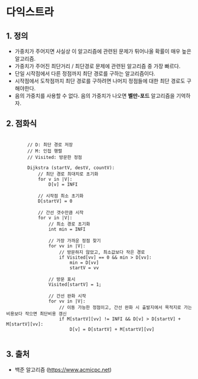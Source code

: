 # 다익스트라

## 1. 정의

+ 가중치가 주어지면 사실상 이 알고리즘에 관련된 문제가 튀어나올 확률이 매우 높은 알고리즘.
+ 가중치가 주어진 최단거리 / 최단경로 문제에 관련된 알고리즘 중 가장 빠르다.
+ 단일 시작점에서 다른 정점까지 최단 경로를 구하는 알고리즘이다.
+ 시작점에서 도착점까지 최단 경로를 구하려면 나머지 정점들에 대한 최단 경로도 구해야한다.
+ 음의 가중치를 사용할 수 없다. 음의 가중치가 나오면 <strong>벨만-포드</strong> 알고리즘을 기억하자.

## 2. 점화식

<pre>
    <code>
        // D: 최단 경로 저장
        // M: 인접 행렬
        // Visited: 방문한 정점

        Dijkstra (startV, destV, countV):
            // 최단 경로 최대치로 초기화
            for v in |V|:
                D[v] = INFI

            // 시작점 최소 초기화
            D[startV] = 0

            // 간선 갯수만큼 시작
            for v in |V|:
                // 최소 경로 초기화
                int min = INFI

                // 가장 가까운 정점 찾기
                for vv in |V|:
                    // 방문하지 않았고, 최소값보다 작은 경로
                    if Visited[vv] == 0 && min > D[vv]:
                        min = D[vv]
                        startV = vv

                // 방문 표시
                Visited[startV] = 1;
                
                // 간선 완화 시작
                for vv in |V|:
                    // 이동 가능한 정점이고, 간선 완화 시 출발지에서 목적지로 가는 비용보다 작으면 최단비용 갱신
                    if M[startV][vv] != INFI && D[v] > D[startV] + M[startV][vv]:
                        D[v] = D[startV] + M[startV][vv]
    </code>
</pre>

## 3. 출처

+ 백준 알고리즘 (https://www.acmicpc.net)

